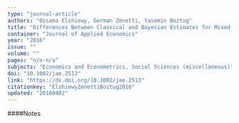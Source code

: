 ```yaml
---
type: "journal-article"
authors: "Ossama Elshiewy, German Zenetti, Yasemin Boztug"
title: "Differences Between Classical and Bayesian Estimates for Mixed Logit Models: A Replication Study"
container: "Journal of Applied Economics"
year: "2016"
issue: ""
volume: ""
pages: "n/a-n/a"
subjects: "Economics and Econometrics, Social Sciences (miscellaneous)"
doi: "10.1002/jae.2513"
link: "https://dx.doi.org/10.1002/jae.2513"
citationkey: "ElshiewyZenettiBoztug2016"
updated: "20160402"
---
```


####Notes
